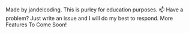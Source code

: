 Made by jandelcoding. This is purley for education purposes.
📫 Have a problem? Just write an issue and I will do my best to respond.
More Features To Come Soon!
